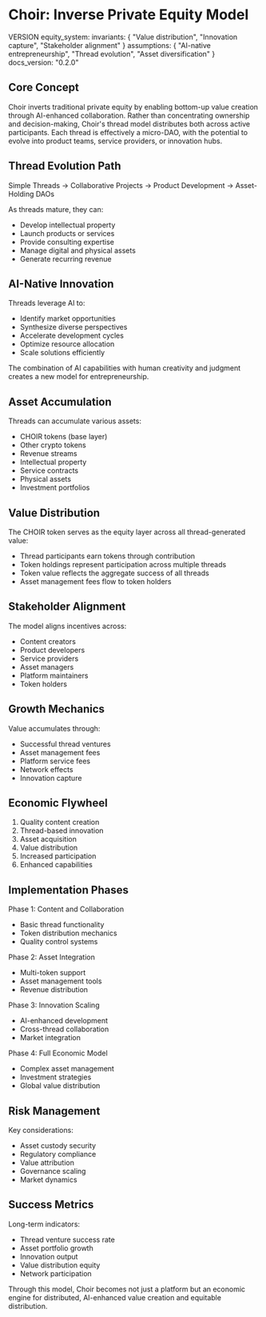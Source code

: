 # Choir: Inverse Private Equity Model

VERSION equity_system:
invariants: {
"Value distribution",
"Innovation capture",
"Stakeholder alignment"
}
assumptions: {
"AI-native entrepreneurship",
"Thread evolution",
"Asset diversification"
}
docs_version: "0.2.0"

## Core Concept

Choir inverts traditional private equity by enabling bottom-up value creation through AI-enhanced collaboration. Rather than concentrating ownership and decision-making, Choir's thread model distributes both across active participants. Each thread is effectively a micro-DAO, with the potential to evolve into product teams, service providers, or innovation hubs.

## Thread Evolution Path

Simple Threads → Collaborative Projects → Product Development → Asset-Holding DAOs

As threads mature, they can:

- Develop intellectual property
- Launch products or services
- Provide consulting expertise
- Manage digital and physical assets
- Generate recurring revenue

## AI-Native Innovation

Threads leverage AI to:

- Identify market opportunities
- Synthesize diverse perspectives
- Accelerate development cycles
- Optimize resource allocation
- Scale solutions efficiently

The combination of AI capabilities with human creativity and judgment creates a new model for entrepreneurship.

## Asset Accumulation

Threads can accumulate various assets:

- CHOIR tokens (base layer)
- Other crypto tokens
- Revenue streams
- Intellectual property
- Service contracts
- Physical assets
- Investment portfolios

## Value Distribution

The CHOIR token serves as the equity layer across all thread-generated value:

- Thread participants earn tokens through contribution
- Token holdings represent participation across multiple threads
- Token value reflects the aggregate success of all threads
- Asset management fees flow to token holders

## Stakeholder Alignment

The model aligns incentives across:

- Content creators
- Product developers
- Service providers
- Asset managers
- Platform maintainers
- Token holders

## Growth Mechanics

Value accumulates through:

- Successful thread ventures
- Asset management fees
- Platform service fees
- Network effects
- Innovation capture

## Economic Flywheel

1. Quality content creation
2. Thread-based innovation
3. Asset acquisition
4. Value distribution
5. Increased participation
6. Enhanced capabilities

## Implementation Phases

Phase 1: Content and Collaboration

- Basic thread functionality
- Token distribution mechanics
- Quality control systems

Phase 2: Asset Integration

- Multi-token support
- Asset management tools
- Revenue distribution

Phase 3: Innovation Scaling

- AI-enhanced development
- Cross-thread collaboration
- Market integration

Phase 4: Full Economic Model

- Complex asset management
- Investment strategies
- Global value distribution

## Risk Management

Key considerations:

- Asset custody security
- Regulatory compliance
- Value attribution
- Governance scaling
- Market dynamics

## Success Metrics

Long-term indicators:

- Thread venture success rate
- Asset portfolio growth
- Innovation output
- Value distribution equity
- Network participation

Through this model, Choir becomes not just a platform but an economic engine for distributed, AI-enhanced value creation and equitable distribution.
